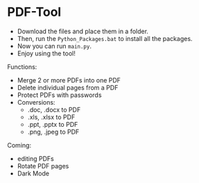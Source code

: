 # PDF-Tool

- Download the files and place them in a folder.
- Then, run the `Python_Packages.bat` to install all the packages.
- Now you can run `main.py`.
- Enjoy using the tool!
  

Functions:
  - Merge 2 or more PDFs into one PDF
  - Delete individual pages from a PDF
  - Protect PDFs with passwords
  - Conversions:
    - .doc, .docx to PDF
    - .xls, .xlsx to PDF
    - .ppt, .pptx to PDF
    - .png, .jpeg to PDF
    
Coming:

- editing PDFs
- Rotate PDF pages
- Dark Mode


